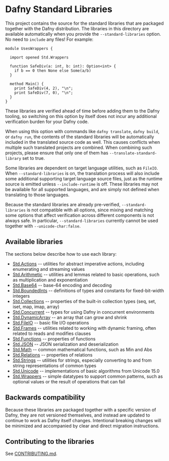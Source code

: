 # Dafny Standard Libraries

This project contains the source for the standard libraries
that are packaged together with the Dafny distribution.
The libraries in this directory are available automatically
when you provide the `--standard-libraries` option.
No need to `include` any files! For example:

<!-- %check-verify -->
```dafny
module UsesWrappers {

  import opened Std.Wrappers

  function SafeDiv(a: int, b: int): Option<int> {
    if b == 0 then None else Some(a/b)
  }

  method Main() {
    print SafeDiv(4, 2), "\n";
    print SafeDiv(7, 0), "\n";
  }
}
```

These libraries are verified ahead of time before adding them to the Dafny tooling,
so switching on this option by itself does not incur any additional verification burden for your Dafny code.

When using this option with commands like `dafny translate`, `dafny build`, or `dafny run`,
the contents of the standard libraries will be automatically included in the translated source code as well. 
This causes conflicts when multiple such translated projects are combined. When combining such projects, please ensure that only one of them has `--translate-standard-library` set to true. 

Some libraries are dependent on target language utilities, such as `FileIO`.
When `--standard-libraries` is on,
the translation process will also include some additional supporting target language source files,
just as the runtime source is emitted unless `--include-runtime` is off.
These libraries may not be available for all supported languages,
and are simply not defined when translating to those languages.

Because the standard libraries are already pre-verified, `--standard-libraries` is not compatible with all options,
since mixing and matching some options that affect verification across different components is not always safe.
In particular, `--standard-libraries` currently cannot be used together with `--unicode-char:false`.

## Available libraries

The sections below describe how to use each library:

- [Std.Actions](src/Std/Actions/README.md) -- utilities for abstract imperative actions, including enumerating and streaming values
- [Std.Arithmetic](src/Std/Arithmetic/README.md) -- utilities and lemmas related to basic operations, such as multiplication and exponentiation
- [Std.Base64](src/Std/Base64.md) -- base-64 encoding and decoding
- [Std.BoundedInts](src/Std/BoundedInts.md) -- definitions of types and constants for fixed-bit-width integers
- [Std.Collections](src/Std/Collections/Collections.md) -- properties of the built-in collection types (seq, set, iset, map, imap, array)
- [Std.Concurrent](src/Std/TargetSpecific) -- types for using Dafny in concurrent environments
- [Std.DynamicArray](src/Std/DynamicArray.dfy) -- an array that can grow and shrink
- [Std.FileIO](src/Std/TargetSpecific) -- basic file I/O operations
- [Std.Frames](src/Std/Frames.md) -- utilities related to working with dynamic framing, often related to reads and modifies clauses
- [Std.Functions](src/Std/Functions.md) -- properties of functions
- [Std.JSON](src/Std/JSON/JSON.md) -- JSON serialization and deserialization
- [Std.Math](src/Std/Math.md) -- common mathematical functions, such as Min and Abs
- [Std.Relations](src/Std/Relations.md) -- properties of relations
- [Std.Strings](src/Std/Strings.md) -- utilities for strings, especially converting to and from string representations of common types
- [Std.Unicode](src/Std/Unicode/Unicode.md) -- implementations of basic algorithms from Unicode 15.0
- [Std.Wrappers](src/Std/Wrappers.md) -- simple datatypes to support common patterns, such as optional values or the result of operations that can fail

## Backwards compatibility

Because these libraries are packaged together with a specific version of Dafny,
they are not versioned themselves, and instead are updated to continue to work as Dafny itself changes.
Intentional breaking changes will be minimized and accompanied by clear and direct migration instructions.

## Contributing to the libraries

See [CONTRIBUTING.md](CONTRIBUTING.md).
